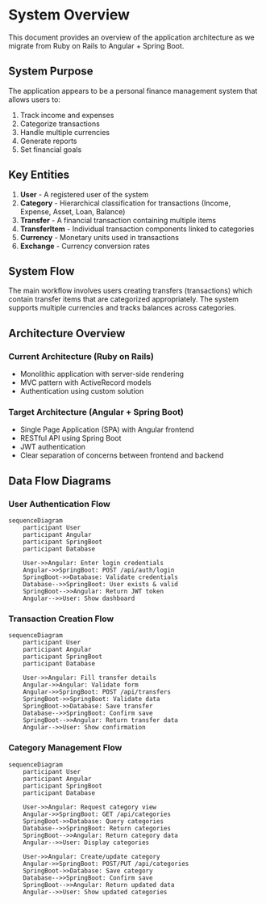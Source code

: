 # System Overview

This document provides an overview of the application architecture as we migrate from Ruby on Rails to Angular + Spring Boot.

## System Purpose

The application appears to be a personal finance management system that allows users to:
1. Track income and expenses
2. Categorize transactions
3. Handle multiple currencies
4. Generate reports
5. Set financial goals

## Key Entities

1. **User** - A registered user of the system
2. **Category** - Hierarchical classification for transactions (Income, Expense, Asset, Loan, Balance)
3. **Transfer** - A financial transaction containing multiple items
4. **TransferItem** - Individual transaction components linked to categories
5. **Currency** - Monetary units used in transactions
6. **Exchange** - Currency conversion rates

## System Flow

The main workflow involves users creating transfers (transactions) which contain transfer items that are categorized appropriately. The system supports multiple currencies and tracks balances across categories.

## Architecture Overview

### Current Architecture (Ruby on Rails)
- Monolithic application with server-side rendering
- MVC pattern with ActiveRecord models
- Authentication using custom solution

### Target Architecture (Angular + Spring Boot)
- Single Page Application (SPA) with Angular frontend
- RESTful API using Spring Boot
- JWT authentication
- Clear separation of concerns between frontend and backend

## Data Flow Diagrams

### User Authentication Flow
```mermaid
sequenceDiagram
    participant User
    participant Angular
    participant SpringBoot
    participant Database
    
    User->>Angular: Enter login credentials
    Angular->>SpringBoot: POST /api/auth/login
    SpringBoot->>Database: Validate credentials
    Database-->>SpringBoot: User exists & valid
    SpringBoot-->>Angular: Return JWT token
    Angular-->>User: Show dashboard
```

### Transaction Creation Flow
```mermaid
sequenceDiagram
    participant User
    participant Angular
    participant SpringBoot
    participant Database
    
    User->>Angular: Fill transfer details
    Angular->>Angular: Validate form
    Angular->>SpringBoot: POST /api/transfers
    SpringBoot->>SpringBoot: Validate data
    SpringBoot->>Database: Save transfer
    Database-->>SpringBoot: Confirm save
    SpringBoot-->>Angular: Return transfer data
    Angular-->>User: Show confirmation
```

### Category Management Flow
```mermaid
sequenceDiagram
    participant User
    participant Angular
    participant SpringBoot
    participant Database
    
    User->>Angular: Request category view
    Angular->>SpringBoot: GET /api/categories
    SpringBoot->>Database: Query categories
    Database-->>SpringBoot: Return categories
    SpringBoot-->>Angular: Return category data
    Angular-->>User: Display categories
    
    User->>Angular: Create/update category
    Angular->>SpringBoot: POST/PUT /api/categories
    SpringBoot->>Database: Save category
    Database-->>SpringBoot: Confirm save
    SpringBoot-->>Angular: Return updated data
    Angular-->>User: Show updated categories
```